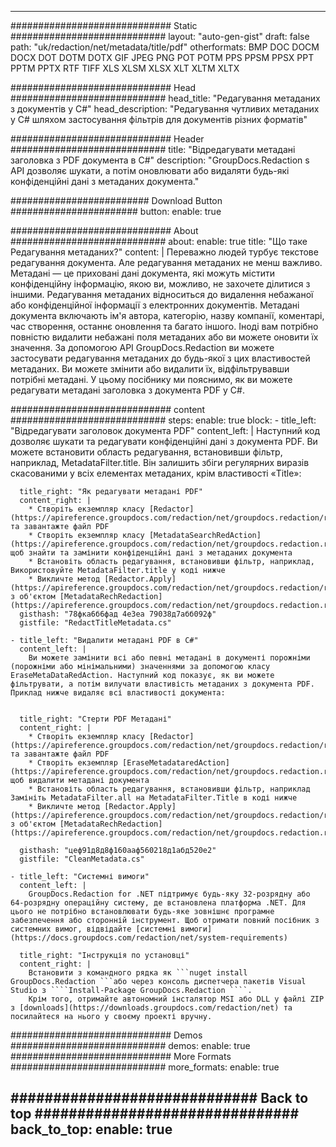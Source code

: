 
---
############################# Static ############################
layout: "auto-gen-gist" 
draft: false
path: "uk/redaction/net/metadata/title/pdf"
otherformats: BMP DOC DOCM DOCX DOT DOTM DOTX GIF JPEG PNG POT POTM PPS PPSM PPSX PPT PPTM PPTX RTF TIFF XLS XLSM XLSX XLT XLTM XLTX  

############################# Head ############################
head_title: "Редагування метаданих з документів у C#"
head_description: "Редагування чутливих метаданих у C# шляхом застосування фільтрів для документів різних форматів"

############################# Header ############################
title: "Відредагувати метадані заголовка з PDF документа в C#"
description: "GroupDocs.Redaction s API дозволяє шукати, а потім оновлювати або видаляти будь-які конфіденційні дані з метаданих документа."

######################### Download Button #######################
button:
    enable: true

############################# About ############################
about:
    enable: true
    title: "Що таке Редагування метаданих?"
    content: |
        Переважно людей турбує текстове редагування документа. Але редагування метаданих не менш важливо. Метадані — це приховані дані документа, які можуть містити конфіденційну інформацію, якою ви, можливо, не захочете ділитися з іншими. Редагування метаданих відноситься до видалення небажаної або конфіденційної інформації з електронних документів. Метадані документа включають ім'я автора, категорію, назву компанії, коментарі, час створення, останнє оновлення та багато іншого. Іноді вам потрібно повністю видалити небажані поля метаданих або ви можете оновити їх значення. За допомогою API GroupDocs.Redaction ви можете застосувати редагування метаданих до будь-якої з цих властивостей метаданих. Ви можете змінити або видалити їх, відфільтрувавши потрібні метадані. У цьому посібнику ми пояснимо, як ви можете редагувати метадані заголовка з документа PDF у C#.

############################# content ############################
steps:
    enable: true
    block:
    - title_left: "Відредагувати заголовок документа PDF"
      content_left: |
        Наступний код дозволяє шукати та редагувати конфіденційні дані з документа PDF. Ви можете встановити область редагування, встановивши фільтр, наприклад, MetadataFilter.title. Він залишить збіги регулярних виразів скасованими у всіх елементах метаданих, крім властивості «Title»:
        

      title_right: "Як редагувати метадані PDF"
      content_right: |
        * Створіть екземпляр класу [Redactor](https://apireference.groupdocs.com/redaction/net/groupdocs.redaction/redactor) та завантажте файл PDF
        * Створіть екземпляр класу [MetadataSearchRedAction](https://apireference.groupdocs.com/redaction/net/groupdocs.redaction.redactions/metadatasearchredaction), щоб знайти та замінити конфіденційні дані з метаданих документа
        * Встановіть область редагування, встановивши фільтр, наприклад, Використовуйте MetadataFilter.title у коді нижче
        * Викличте метод [Redactor.Apply](https://apireference.groupdocs.com/redaction/net/groupdocs.redaction/redactor/methods/apply/index) з об'єктом [MetadataRechRedaction](https://apireference.groupdocs.com/redaction/net/groupdocs.redaction.redactions/metadatasearchredaction)        
      gisthash: "78фка6б6фад 4е3еа 79038д7абб092ф"
      gistfile: "RedactTitleMetadata.cs"

    - title_left: "Видалити метадані PDF в C#"
      content_left: |
        Ви можете замінити всі або певні метадані в документі порожніми (порожніми або мінімальними) значеннями за допомогою класу EraseMetaDataRedAction. Наступний код показує, як ви можете фільтрувати, а потім вилучати властивість метаданих з документа PDF. Приклад нижче видаляє всі властивості документа:
        
        
      title_right: "Стерти PDF Метадані"
      content_right: |
        * Створіть екземпляр класу [Redactor](https://apireference.groupdocs.com/redaction/net/groupdocs.redaction/redactor) та завантажте файл PDF
        * Створіть екземпляр [EraseMetadataredAction](https://apireference.groupdocs.com/redaction/net/groupdocs.redaction.redactions/erasemetadataredaction), щоб видалити метадані документа
        * Встановіть область редагування, встановивши фільтр, наприклад Замініть MetadataFilter.all на MetadataFilter.Title в коді нижче 
        * Викличте метод [Redactor.Apply](https://apireference.groupdocs.com/redaction/net/groupdocs.redaction/redactor/methods/apply/index) з об'єктом [MetadataRechRedaction](https://apireference.groupdocs.com/redaction/net/groupdocs.redaction.redactions/metadatasearchredaction)
        
      gisthash: "цеф91д8д8ф160ааф560218д1абд520е2"
      gistfile: "CleanMetadata.cs"

    - title_left: "Системні вимоги"
      content_left: |
        GroupDocs.Redaction for .NET підтримує будь-яку 32-розрядну або 64-розрядну операційну систему, де встановлена платформа .NET. Для цього не потрібно встановлювати будь-яке зовнішнє програмне забезпечення або сторонній інструмент. Щоб отримати повний посібник з системних вимог, відвідайте [системні вимоги](https://docs.groupdocs.com/redaction/net/system-requirements)
        
      title_right: "Інструкція по установці"
      content_right: |
        Встановити з командного рядка як ```nuget install GroupDocs.Redaction ```або через консоль диспетчера пакетів Visual Studio з ````Install-Package GroupDocs.Redaction ````. 
        Крім того, отримайте автономний інсталятор MSI або DLL у файлі ZIP з [downloads](https://downloads.groupdocs.com/redaction/net) та посилайтеся на нього у своєму проекті вручну.

############################# Demos ############################
demos:
    enable: true
############################# More Formats ############################
more_formats:
    enable: true

############################# Back to top ###############################
back_to_top:
    enable: true
---
